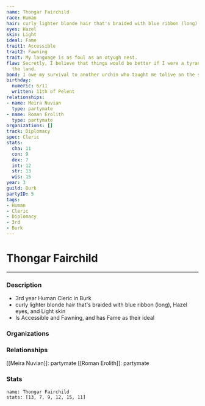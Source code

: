 ```yaml
---
name: Thongar Fairchild
race: Human
hair: curly lighter blonde hair that's braided with blue ribbon (long)
eyes: Hazel
skin: Light
ideal: Fame
trait1: Accessible
trait2: Fawning
trait: My language is as foul as an otyugh nest.
flaw: Secretly, I believe that things would be better if I were a tyrant lording over
  the land.
bond: I owe my survival to another urchin who taught me tolive on the streets.
birthday:
  numeric: 6/11
  written: 11th of Pelent
relationships:
- name: Meira Nuvian
  type: partymate
- name: Roman Erolith
  type: partymate
organizations: []
track: Diplomacy
spec: Cleric
stats:
  cha: 11
  con: 9
  dex: 7
  int: 12
  str: 13
  wis: 15
year: 3
guild: Burk
partyID: 5
tags:
- Human
- Cleric
- Diplomacy
- 3rd
- Burk
---
```

# Thongar Fairchild
---
### Description
- 3rd year Human Cleric in Burk
- curly lighter blonde hair that's braided with blue ribbon (long), Hazel eyes, and Light skin
- Is Accessible and Fawning, and has Fame as their ideal

### Organizations
### Relationships
[[Meira Nuvian]]: partymate
[[Roman Erolith]]: partymate
### Stats
```statblock
name: Thongar Fairchild
stats: [13, 7, 9, 12, 15, 11]
```